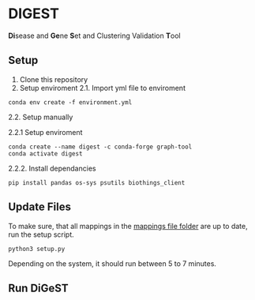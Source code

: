 # DIGEST
**Di**sease and **Ge**ne **S**et and Clustering Validation **T**ool
## Setup
1. Clone this repository
2. Setup enviroment
2.1. Import yml file to enviroment
```
conda env create -f environment.yml
```
2.2. Setup manually

2.2.1 Setup enviroment
```
conda create --name digest -c conda-forge graph-tool
conda activate digest
```
2.2.2. Install dependancies
```
pip install pandas os-sys psutils biothings_client
```
## Update Files
To make sure, that all mappings in the [mappings file folder](https://github.com/digest-env/digest/tree/main/mapping_files) are up to date, run the setup script.
```
python3 setup.py
```
Depending on the system, it should run between 5 to 7 minutes.
## Run DiGeST
